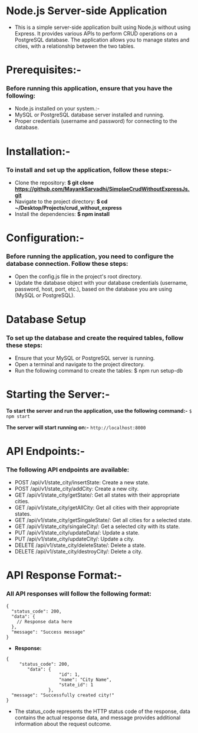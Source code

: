 # Node.js Server-side Application

- This is a simple server-side application built using Node.js without using Express. It provides various APIs to perform CRUD operations on a PostgreSQL database. The application allows you to manage states and cities, with a relationship between the two tables.

# Prerequisites:-
### Before running this application, ensure that you have the following:

- Node.js installed on your system.:-
- MySQL or PostgreSQL database server installed and running.
- Proper credentials (username and password) for connecting to the database.

# Installation:-
### To install and set up the application, follow these steps:-

- Clone the repository: **$ git clone https://github.com/MayankSarvadhi/SimplaeCrudWithoutExpressJs.git**
- Navigate to the project directory: **$ cd ~/Desktop/Projects/crud_without_express**
- Install the dependencies: **$ npm install**

# Configuration:-
### Before running the application, you need to configure the database connection. Follow these steps:

- Open the config.js file in the project's root directory.
- Update the database object with your database credentials (username, password, host, port, etc.), based on the database you are using (MySQL or PostgreSQL).

# Database Setup
### To set up the database and create the required tables, follow these steps:

- Ensure that your MySQL or PostgreSQL server is running.
- Open a terminal and navigate to the project directory.
- Run the following command to create the tables: $ npm run setup-db

# Starting the Server:-
 **To start the server and run the application, use the following command:-** 
``` $ npm start ```

**The server will start running on:-** ``` http://localhost:8000 ```

# API Endpoints:-
### The following API endpoints are available:

- POST /api/v1/state_city/insertState: Create a new state.
- POST /api/v1/state_city/addCity: Create a new city.
- GET /api/v1/state_city/getState/: Get all states with their appropriate cities.
- GET /api/v1/state_city/getAllCity: Get all cities with their appropriate states.
- GET /api/v1/state_city/getSingaleState/: Get all cities for a selected state.
- GET /api/v1/state_city/singaleCity/: Get a selected city with its state.
- PUT /api/v1/state_city/updateData/: Update a state.
- PUT /api/v1/state_city/updateCity/: Update a city.
- DELETE /api/v1/state_city/deleteState/: Delete a state.
- DELETE /api/v1/state_city/destroyCity/: Delete a city.


# API Response Format:-
### All API responses will follow the following format:
```
{
  "status_code": 200,
  "data": {
    // Response data here
  },
  "message": "Success message"
} 
```
- **Response:**

```
{
     "status_code": 200,
        "data": {
                    "id": 1,
                    "name": "City Name",
                    "state_id": 1
                },
  "message": "Successfully created city!"
}
```

- The status_code represents the HTTP status code of the response, data contains the actual response data, and message provides additional information about the request outcome.
